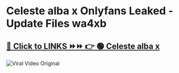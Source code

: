 
 # Celeste alba x Onlyfans Leaked - Update Files wa4xb

## <h2><a href="https://clipsfans.com/Celeste_alba_x&ref=git">🔗 Click to LINKS ⏩⏩ 👉 🟢 Celeste alba x </a></h2>

<a href="https://clipsfans.com/Celeste_alba_x&ref=git" rel="nofollow" data-target="animated-image.originalLink"><img src="https://i.ibb.co.com/xMMVF88/686577567.gif" alt="Viral Video Original" style="max-width: 100%; display: inline-block;" data-target="animated-image.originalImage"></a>

